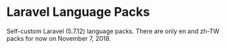 # Laravel Language Packs
Self-custom Laravel (5.7.12) language packs.
There are only en and zh-TW packs for now on November 7, 2018.

